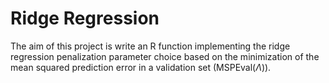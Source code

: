 # Ridge Regression

The aim of this project is write an R function implementing the ridge regression penalization parameter choice based
on the minimization of the mean squared prediction error in a validation set (MSPEval($\Lambda$)).




